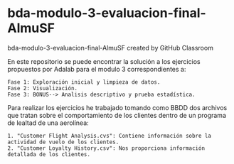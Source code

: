 # bda-modulo-3-evaluacion-final-AlmuSF
bda-modulo-3-evaluacion-final-AlmuSF created by GitHub Classroom

En este repositorio se puede encontrar la solución a los ejercicios propuestos por Adalab para el modulo 3 correspondientes a:

    Fase 1: Exploración inicial y limpieza de datos.
    Fase 2: Visualización.
    Fase 3: BONUS--> Analisis descriptivo y prueba estadística.


Para realizar los ejercicios he trabajado tomando como BBDD dos archivos que tratan sobre el comportamiento de los clientes dentro de un programa de lealtad de una aerolínea: 
  
    1. "Customer Flight Analysis.cvs": Contiene información sobre la actividad de vuelo de los clientes.
    2. "Customer Loyalty History.csv": Nos proporciona información detallada de los clientes.

    
